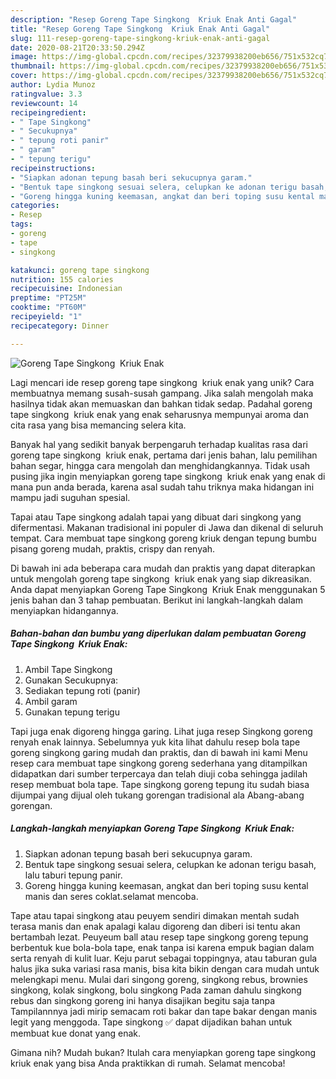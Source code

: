 ```yaml
---
description: "Resep Goreng Tape Singkong  Kriuk Enak Anti Gagal"
title: "Resep Goreng Tape Singkong  Kriuk Enak Anti Gagal"
slug: 111-resep-goreng-tape-singkong-kriuk-enak-anti-gagal
date: 2020-08-21T20:33:50.294Z
image: https://img-global.cpcdn.com/recipes/32379938200eb656/751x532cq70/goreng-tape-singkong-kriuk-enak-foto-resep-utama.jpg
thumbnail: https://img-global.cpcdn.com/recipes/32379938200eb656/751x532cq70/goreng-tape-singkong-kriuk-enak-foto-resep-utama.jpg
cover: https://img-global.cpcdn.com/recipes/32379938200eb656/751x532cq70/goreng-tape-singkong-kriuk-enak-foto-resep-utama.jpg
author: Lydia Munoz
ratingvalue: 3.3
reviewcount: 14
recipeingredient:
- " Tape Singkong"
- " Secukupnya"
- " tepung roti panir"
- " garam"
- " tepung terigu"
recipeinstructions:
- "Siapkan adonan tepung basah beri sekucupnya garam."
- "Bentuk tape singkong sesuai selera, celupkan ke adonan terigu basah, lalu taburi tepung panir."
- "Goreng hingga kuning keemasan, angkat dan beri toping susu kental manis dan seres coklat.selamat mencoba."
categories:
- Resep
tags:
- goreng
- tape
- singkong

katakunci: goreng tape singkong 
nutrition: 155 calories
recipecuisine: Indonesian
preptime: "PT25M"
cooktime: "PT60M"
recipeyield: "1"
recipecategory: Dinner

---
```



![Goreng Tape Singkong  Kriuk Enak](https://img-global.cpcdn.com/recipes/32379938200eb656/751x532cq70/goreng-tape-singkong-kriuk-enak-foto-resep-utama.jpg)

Lagi mencari ide resep goreng tape singkong  kriuk enak yang unik? Cara membuatnya memang susah-susah gampang. Jika salah mengolah maka hasilnya tidak akan memuaskan dan bahkan tidak sedap. Padahal goreng tape singkong  kriuk enak yang enak seharusnya mempunyai aroma dan cita rasa yang bisa memancing selera kita.

Banyak hal yang sedikit banyak berpengaruh terhadap kualitas rasa dari goreng tape singkong  kriuk enak, pertama dari jenis bahan, lalu pemilihan bahan segar, hingga cara mengolah dan menghidangkannya. Tidak usah pusing jika ingin menyiapkan goreng tape singkong  kriuk enak yang enak di mana pun anda berada, karena asal sudah tahu triknya maka hidangan ini mampu jadi suguhan spesial.

Tapai atau Tape singkong adalah tapai yang dibuat dari singkong yang difermentasi. Makanan tradisional ini populer di Jawa dan dikenal di seluruh tempat. Cara membuat tape singkong goreng kriuk dengan tepung bumbu pisang goreng mudah, praktis, crispy dan renyah.


Di bawah ini ada beberapa cara mudah dan praktis yang dapat diterapkan untuk mengolah goreng tape singkong  kriuk enak yang siap dikreasikan. Anda dapat menyiapkan Goreng Tape Singkong  Kriuk Enak menggunakan 5 jenis bahan dan 3 tahap pembuatan. Berikut ini langkah-langkah dalam menyiapkan hidangannya.

<!--inarticleads1-->

##### Bahan-bahan dan bumbu yang diperlukan dalam pembuatan Goreng Tape Singkong  Kriuk Enak:

1. Ambil  Tape Singkong
1. Gunakan  Secukupnya:
1. Sediakan  tepung roti (panir)
1. Ambil  garam
1. Gunakan  tepung terigu


Tapi juga enak digoreng hingga garing. Lihat juga resep Singkong goreng renyah enak lainnya. Sebelumnya yuk kita lihat dahulu resep bola tape goreng singkong garing mudah dan praktis, dan di bawah ini kami Menu resep cara membuat tape singkong goreng sederhana yang ditampilkan didapatkan dari sumber terpercaya dan telah diuji coba sehingga jadilah resep membuat bola tape. Tape singkong goreng tepung itu sudah biasa dijumpai yang dijual oleh tukang gorengan tradisional ala Abang-abang gorengan. 

<!--inarticleads2-->

##### Langkah-langkah menyiapkan Goreng Tape Singkong  Kriuk Enak:

1. Siapkan adonan tepung basah beri sekucupnya garam.
1. Bentuk tape singkong sesuai selera, celupkan ke adonan terigu basah, lalu taburi tepung panir.
1. Goreng hingga kuning keemasan, angkat dan beri toping susu kental manis dan seres coklat.selamat mencoba.


Tape atau tapai singkong atau peuyem sendiri dimakan mentah sudah terasa manis dan enak apalagi kalau digoreng dan diberi isi tentu akan bertambah lezat. Peuyeum ball atau resep tape singkong goreng tepung berbentuk kue bola-bola tape, enak tanpa isi karena empuk bagian dalam serta renyah di kulit luar. Keju parut sebagai toppingnya, atau taburan gula halus jika suka variasi rasa manis, bisa kita bikin dengan cara mudah untuk melengkapi menu. Mulai dari singong goreng, singkong rebus, brownies singkong, kolak singkong, bolu singkong Pada zaman dahulu singkong rebus dan singkong goreng ini hanya disajikan begitu saja tanpa Tampilannnya jadi mirip semacam roti bakar dan tape bakar dengan manis legit yang menggoda. Tape singkong ✅ dapat dijadikan bahan untuk membuat kue donat yang enak. 

Gimana nih? Mudah bukan? Itulah cara menyiapkan goreng tape singkong  kriuk enak yang bisa Anda praktikkan di rumah. Selamat mencoba!
